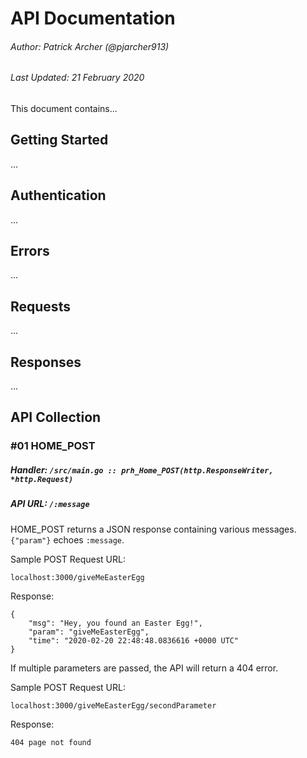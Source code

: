 # API Documentation

###### Author: Patrick Archer (@pjarcher913)

###### Last Updated: 21 February 2020

This document contains...

## Getting Started

...

## Authentication

...

## Errors

...

## Requests

...

## Responses

...

## API Collection

### #01 HOME_POST

##### Handler: `/src/main.go :: prh_Home_POST(http.ResponseWriter, *http.Request)`

##### API URL: ```/:message```

HOME_POST returns a JSON response containing various messages.
`{"param"}` echoes `:message`.

Sample POST Request URL:
```
localhost:3000/giveMeEasterEgg
```

Response:
```
{
    "msg": "Hey, you found an Easter Egg!",
    "param": "giveMeEasterEgg",
    "time": "2020-02-20 22:48:48.0836616 +0000 UTC"
}
```

If multiple parameters are passed, the API will return a 404 error.

Sample POST Request URL:
```
localhost:3000/giveMeEasterEgg/secondParameter
```

Response:
```
404 page not found
```
